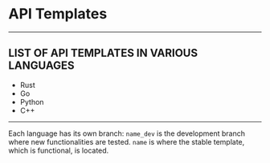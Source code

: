 # API Templates
---------------------------------------------------------------------
LIST OF API TEMPLATES IN VARIOUS LANGUAGES
---------------------------------------------------------------------
- Rust
- Go
- Python
- C++

---------------------------------------------------------------------
Each language has its own branch:
`name_dev` is the development branch where new functionalities are tested.
`name` is where the stable template, which is functional, is located.
